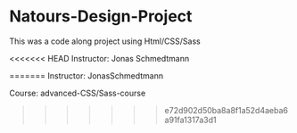 # Natours-Design-Project

This was a code along project using Html/CSS/Sass


<<<<<<< HEAD
 Instructor: Jonas Schmedtmann

=======
 Instructor: JonasSchmedtmann
 
 
 Course: advanced-CSS/Sass-course
>>>>>>> e72d902d50ba8a8f1a52d4aeba6a91fa1317a3d1
